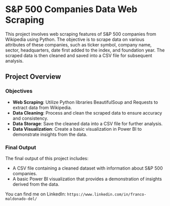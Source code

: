 # S&P 500 Companies Data Web Scraping

This project involves web scraping features of S&P 500 companies from Wikipedia using Python. The objective is to scrape data on various attributes of these companies, such as ticker symbol, company name, sector, headquarters, date first added to the index, and foundation year. The scraped data is then cleaned and saved into a CSV file for subsequent analysis.
## Project Overview

### Objectives

- **Web Scraping**: Utilize Python libraries BeautifulSoup and Requests to extract data from Wikipedia.
- **Data Cleaning**: Process and clean the scraped data to ensure accuracy and consistency.
- **Data Storage**: Save the cleaned data into a CSV file for further analysis.
- **Data Visualization**: Create a basic visualization in Power BI to demonstrate insights from the data.

### Final Output

The final output of this project includes:

- A CSV file containing a cleaned dataset with information about S&P 500 companies.
- A basic Power BI visualization that provides a demonstration of insights derived from the data.

You can find me on LinkedIn: `https://www.linkedin.com/in/franco-maldonado-del/`
